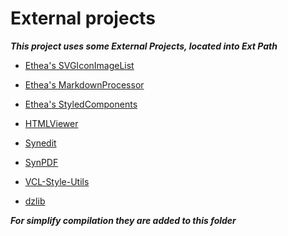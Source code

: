 ﻿# External projects

***This project uses some External Projects, located into Ext Path***

- [Ethea's SVGIconImageList][1]

- [Ethea's MarkdownProcessor][2]

- [Ethea's StyledComponents][3]

- [HTMLViewer][4]

- [Synedit][5]

- [SynPDF][6]

- [VCL-Style-Utils][7]

- [dzlib][8]


***For simplify compilation they are added to this folder***

[1]: https://github.com/EtheaDev/SVGIconImageList

[2]: https://github.com/EtheaDev/MarkdownProcessor

[3]: https://github.com/EtheaDev/StyledComponents

[4]: https://github.com/BerndGabriel/HtmlViewer.git

[5]: https://github.com/SynEdit/SynEdit

[6]: https://github.com/synopse/SynPDF.git

[7]: https://github.com/RRUZ/vcl-styles-utils

[8]: https://sourceforge.net/projects/dzlib/